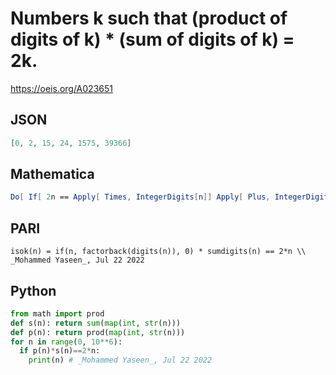 # Numbers k such that \(product of digits of k\) \* \(sum of digits of k\) \= 2k\.
https://oeis.org/A023651
## JSON
```JSON
[0, 2, 15, 24, 1575, 39366]
```
## Mathematica
```Mathematica
Do[ If[ 2n == Apply[ Times, IntegerDigits[n]] Apply[ Plus, IntegerDigits[n]], Print[n]], {n, 0, 10^7} ]
```
## PARI
```PARI
isok(n) = if(n, factorback(digits(n)), 0) * sumdigits(n) == 2*n \\ _Mohammed Yaseen_, Jul 22 2022
```
## Python
```Python
from math import prod
def s(n): return sum(map(int, str(n)))
def p(n): return prod(map(int, str(n)))
for n in range(0, 10**6):
  if p(n)*s(n)==2*n:
    print(n) # _Mohammed Yaseen_, Jul 22 2022
```
